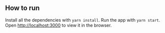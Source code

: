 ## How to run

Install all the dependencies with `yarn install`.
Run the app with `yarn start`.
Open [http://localhost:3000](http://localhost:3000) to view it in the browser.

